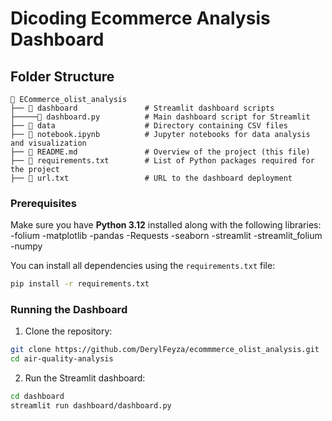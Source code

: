 # Dicoding Ecommerce Analysis Dashboard

## Folder Structure

```plaintext
📂 ECommerce_olist_analysis
├── 📂 dashboard               # Streamlit dashboard scripts
├─────📄 dashboard.py          # Main dashboard script for Streamlit
├── 📂 data                    # Directory containing CSV files
├── 📄 notebook.ipynb          # Jupyter notebooks for data analysis and visualization
├── 📄 README.md               # Overview of the project (this file)
├── 📄 requirements.txt        # List of Python packages required for the project
├── 📄 url.txt                 # URL to the dashboard deployment
```

### Prerequisites

Make sure you have **Python 3.12** installed along with the following libraries:
-folium
-matplotlib
-pandas
-Requests
-seaborn
-streamlit
-streamlit_folium
-numpy

You can install all dependencies using the `requirements.txt` file:

```bash
pip install -r requirements.txt
```

### Running the Dashboard

1. Clone the repository:

```bash
git clone https://github.com/DerylFeyza/ecommmerce_olist_analysis.git
cd air-quality-analysis
```

2. Run the Streamlit dashboard:

```bash
cd dashboard
streamlit run dashboard/dashboard.py
```
